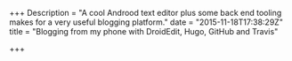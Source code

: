 +++
Description = "A cool Androod text editor plus some back end tooling makes for a very useful blogging platform."
date = "2015-11-18T17:38:29Z"
title = "Blogging from my phone with DroidEdit, Hugo, GitHub and Travis"

+++
